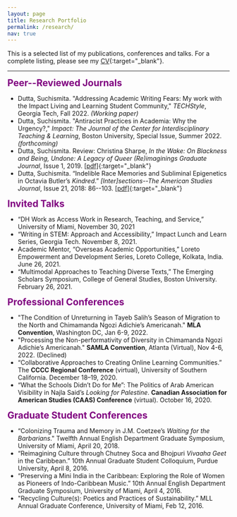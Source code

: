 ```yaml
---
layout: page
title: Research Portfolio
permalink: /research/
nav: true
---
```


This is a selected list of my publications, conferences and talks. For a complete listing, please see my [CV](/assets/pdf/suchidutta_cv_31Jan22.pdf){:target="\_blank"}.

---

<span style="color:purple; font-size:1.5em">**Peer--Reviewed Journals**</span>

- Dutta, Suchismita. "Addressing Academic Writing Fears: My work with the Impact Living and Learning Student Community," *TECHStyle*,  Georgia Tech, Fall 2022. *(Working paper)*
- Dutta, Suchismita. "Antiracist Practices in Academia: Why the Urgency?," *Impact: The Journal of the Center for Interdisciplinary Teaching & Learning*, Boston University, Special Issue, Summer 2022. *(forthcoming)*
- Dutta, Suchismita. Review: Christina Sharpe, *In the Wake: On Blackness and Being, Undone: A Legacy of Queer (Re)imaginings Graduate Journal*, Issue 1, 2019. [[pdf]](/assets/pdf/undone_review_christina_sharpe.pdf){:target="\_blank"}
- Dutta, Suchismita. “Indelible Race Memories and Subliminal Epigenetics in Octavia Butler’s *Kindred*.” *\[Inter\]sections--The American Studies Journal*, Issue 21, 2018: 86--103. [[pdf]](https://intersections-journal.com/wp-content/uploads/2019/07/5.-Dutta-article.pdf){:target="\_blank"} 

<span style="color:purple; font-size:1.5em">**Invited Talks**</span>

- “DH Work as Access Work in Research, Teaching, and Service,” University of Miami, November 30, 2021
- “Writing in STEM: Approach and Accessibility,” Impact Lunch and Learn Series, Georgia Tech. November 8, 2021.
- Academic Mentor, “Overseas Academic Opportunities,” Loreto Empowerment and Development Series, Loreto College, Kolkata, India. June 26, 2021.
- “Multimodal Approaches to Teaching Diverse Texts,” The Emerging Scholars Symposium, College of General Studies, Boston University. February 26, 2021.

<span style="color:purple; font-size:1.5em">**Professional Conferences**</span>

- "The Condition of Unreturning in Tayeb Salih’s Season of Migration to the North and Chimamanda Ngozi Adichie’s Americanah." **MLA Convention**, Washington DC, Jan 6-9, 2022.
- "Processing the Non-performativity of Diversity in Chimamanda Ngozi Adichie’s Americanah." **SAMLA Convention**, Atlanta (Virtual), Nov 4-6, 2022. (Declined)
- “Collaborative Approaches to Creating Online Learning Communities.” The **CCCC Regional Conference** (virtual), University of Southern California. December 18–19, 2020.
- “What the Schools Didn’t Do for Me”: The Politics of Arab American Visibility in Najla Said’s *Looking for Palestine*. **Canadian Association for American Studies (CAAS) Conference** (virtual). October 16, 2020.

<span style="color:purple; font-size:1.5em">**Graduate Student Conferences**</span>

- “Colonizing Trauma and Memory in J.M. Coetzee’s *Waiting for the Barbarians*." Twelfth Annual English Department Graduate Symposium, University of Miami, April 20, 2018.
- “Reimagining Culture through Chutney Soca and Bhojpuri *Vivaaha Geet* in the Caribbean.” 10th Annual Graduate Student Colloquium, Purdue University, April 8, 2016.
- “Preserving a Mini India in the Caribbean: Exploring the Role of Women as Pioneers of Indo-Caribbean Music.” 10th Annual English Department Graduate Symposium, University of Miami, April 4, 2016.
- "Recycling Culture(s): Poetics and Practices of Sustainability.” MLL Annual Graduate Conference, University of Miami, Feb 12, 2016.